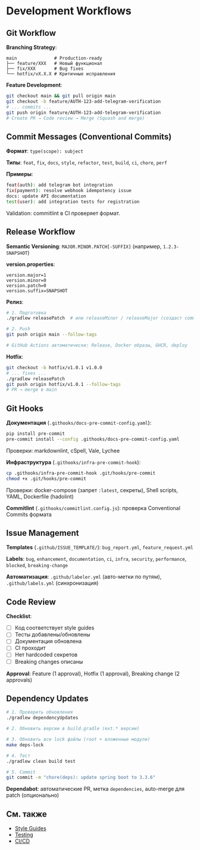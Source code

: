 # Development Workflows

## Git Workflow

**Branching Strategy**:
```
main              # Production-ready
├── feature/XXX   # Новый функционал
├── fix/XXX       # Bug fixes
└── hotfix/vX.X.X # Критичные исправления
```

**Feature Development**:
```bash
git checkout main && git pull origin main
git checkout -b feature/AUTH-123-add-telegram-verification
# ... commits ...
git push origin feature/AUTH-123-add-telegram-verification
# Create PR → Code review → Merge (Squash and merge)
```

## Commit Messages (Conventional Commits)

**Формат**: `type(scope): subject`

**Типы**: `feat`, `fix`, `docs`, `style`, `refactor`, `test`, `build`, `ci`, `chore`, `perf`

**Примеры**:
```bash
feat(auth): add telegram bot integration
fix(payment): resolve webhook idempotency issue
docs: update API documentation
test(user): add integration tests for registration
```

Validation: commitlint в CI проверяет формат.

## Release Workflow

**Semantic Versioning**: `MAJOR.MINOR.PATCH[-SUFFIX]` (например, `1.2.3-SNAPSHOT`)

**version.properties**:
```properties
version.major=1
version.minor=0
version.patch=0
version.suffix=SNAPSHOT
```

**Релиз**:
```bash
# 1. Подготовка
./gradlew releasePatch  # или releaseMinor / releaseMajor (создаст commit и тег)

# 2. Push
git push origin main --follow-tags

# GitHub Actions автоматически: Release, Docker образы, GHCR, deploy
```

**Hotfix**:
```bash
git checkout -b hotfix/v1.0.1 v1.0.0
# ... fixes ...
./gradlew releasePatch
git push origin hotfix/v1.0.1 --follow-tags
# PR → merge в main
```

## Git Hooks

**Документация** (`.githooks/docs-pre-commit-config.yaml`):
```bash
pip install pre-commit
pre-commit install --config .githooks/docs-pre-commit-config.yaml
```
Проверки: markdownlint, cSpell, Vale, Lychee

**Инфраструктура** (`.githooks/infra-pre-commit-hook`):
```bash
cp .githooks/infra-pre-commit-hook .git/hooks/pre-commit
chmod +x .git/hooks/pre-commit
```
Проверки: docker-compose (запрет `:latest`, секреты), Shell scripts, YAML, Dockerfile (hadolint)

**Commitlint** (`.githooks/commitlint.config.js`): проверка Conventional Commits формата

## Issue Management

**Templates** (`.github/ISSUE_TEMPLATE/`): `bug_report.yml`, `feature_request.yml`

**Labels**: `bug`, `enhancement`, `documentation`, `ci`, `infra`, `security`, `performance`, `blocked`, `breaking-change`

**Автоматизация**: `.github/labeler.yml` (авто-метки по путям), `.github/labels.yml` (синхронизация)

## Code Review

**Checklist**:
- [ ] Код соответствует style guides
- [ ] Тесты добавлены/обновлены
- [ ] Документация обновлена
- [ ] CI проходит
- [ ] Нет hardcoded секретов
- [ ] Breaking changes описаны

**Approval**: Feature (1 approval), Hotfix (1 approval), Breaking change (2 approvals)

## Dependency Updates

```bash
# 1. Проверить обновления
./gradlew dependencyUpdates

# 2. Обновить версии в build.gradle (ext.* версии)

# 3. Обновить все lock файлы (root + вложенные модули)
make deps-lock

# 4. Тест
./gradlew clean build test

# 5. Commit
git commit -m "chore(deps): update spring boot to 3.3.6"
```

**Dependabot**: автоматические PR, метка `dependencies`, auto-merge для patch (опционально)

## См. также

- [Style Guides](style-guides.md)
- [Testing](testing.md)
- [CI/CD](../operations/ci-cd.md)